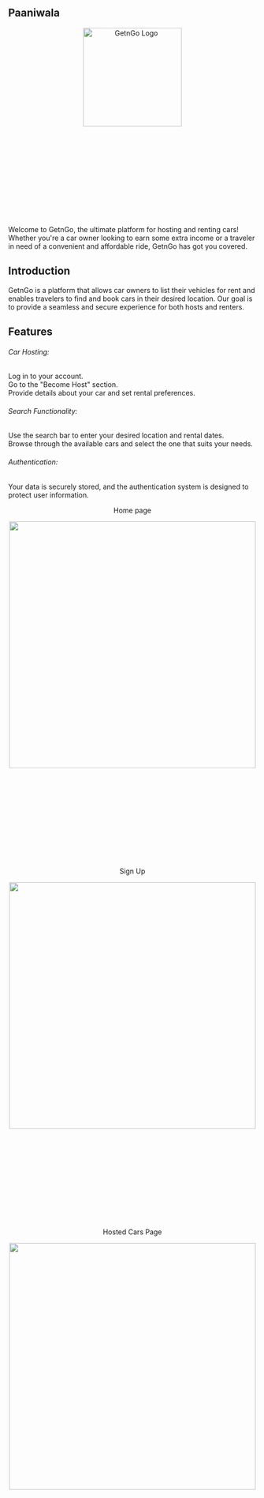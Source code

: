 ## Paaniwala 
<div align="center" style= "margin-bottom: 200px">
  <img src="https://github.com/user-attachments/assets/2b36bf63-27b7-4b52-bdda-9dfa72807df0" alt="GetnGo Logo" width="200"/>
</div>
Welcome to GetnGo, the ultimate platform for hosting and renting cars! Whether you're a car owner looking to earn some extra income or a traveler in need of a convenient and affordable ride, GetnGo has got you covered.


## Introduction
GetnGo is a platform that allows car owners to list their vehicles for rent and enables travelers to find and book cars in their desired location. Our goal is to provide a seamless and secure experience for both hosts and renters.

## Features

<div>
  <h6>Car Hosting:</h6>
  <p>Log in to your account.<br>
Go to the "Become Host" section.<br>
Provide details about your car and set rental preferences.</p>
</div>


<div>
  <h6>Search Functionality:</h6>
  <p>Use the search bar to enter your desired location and rental dates.<br>
Browse through the available cars and select the one that suits your needs.</p>
</div>


<div>
  <h6>Authentication:</h6>
  <p>Your data is securely stored, and the authentication system is designed to protect user information.</p>
</div>


<div align="center" style= "margin-bottom: 200px">
  <div>
    <p>Home page</p>
  </div>
  <img src="https://github.com/user-attachments/assets/f04f3a6b-4163-440c-92b6-9bd86ff674ff" hegiht="700" width="500"/>
</div>

<div align="center" style= "margin-bottom: 200px">
  <div>
    <p>Sign Up</p>
  </div>
  <img src="https://github.com/AbhinavSenGitHub/Getngo/assets/112618498/bfac6482-0d82-4f76-a529-68d2f1d74d66" hegiht="700" width="500"/>
</div>


<div align="center" style= "margin-bottom: 200px">
  <div>
    <p>Hosted Cars Page</p>
  </div>
  <img src="https://github.com/AbhinavSenGitHub/Getngo/assets/112618498/82196686-97be-42e8-b3a2-79c8b0e34be9" hegiht="100" width="500"/>
</div>
